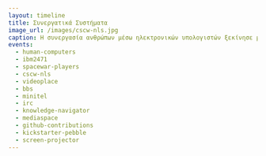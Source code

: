 ```yaml
---
layout: timeline 
title: Συνεργατικά Συστήματα 
image_url: /images/cscw-nls.jpg
caption: Η συνεργασία ανθρώπων μέσω ηλεκτρονικών υπολογιστών ξεκίνησε με απλές εφαρμογές ηλεκτρονικής αλληλογραφίας πάνω στον ίδιο πολυ-χρηστικό υπολογιστή, αλλά με διαδικτύωση, τις φορητές συσκευές, και τις εφαρμογές κοινωνικής δικτύωσης μετατράπηκε στην πιο σημαντική διάσταση αλληλεπίδρασης.
events:
  - human-computers
  - ibm2471
  - spacewar-players
  - cscw-nls
  - videoplace
  - bbs
  - minitel
  - irc
  - knowledge-navigator
  - mediaspace
  - github-contributions
  - kickstarter-pebble
  - screen-projector
---
```


